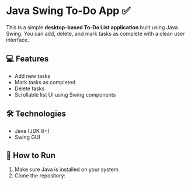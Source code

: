# Java Swing To-Do App ✅

This is a simple **desktop-based To-Do List application** built using Java Swing. You can add, delete, and mark tasks as complete with a clean user interface.

## 💻 Features
- Add new tasks
- Mark tasks as completed
- Delete tasks
- Scrollable list UI using Swing components

## 🛠️ Technologies
- Java (JDK 8+)
- Swing GUI

## 🚀 How to Run
1. Make sure Java is installed on your system.
2. Clone the repository:
